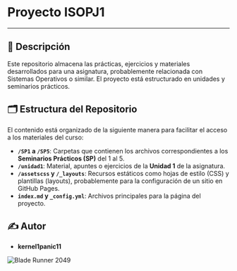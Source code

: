 # Proyecto ISOPJ1


---

## 📜 Descripción

Este repositorio almacena las prácticas, ejercicios y materiales desarrollados para una asignatura, probablemente relacionada con Sistemas Operativos o similar. El proyecto está estructurado en unidades y seminarios prácticos.

## 🗂️ Estructura del Repositorio

El contenido está organizado de la siguiente manera para facilitar el acceso a los materiales del curso:

* **`/SP1` a `/SP5`**: Carpetas que contienen los archivos correspondientes a los **Seminarios Prácticos (SP)** del 1 al 5.
* **`/unidad1`**: Material, apuntes o ejercicios de la **Unidad 1** de la asignatura.
* **`/assetscss` y `/_layouts`**: Recursos estáticos como hojas de estilo (CSS) y plantillas (layouts), probablemente para la configuración de un sitio en GitHub Pages.
* **`index.md` y `_config.yml`**: Archivos principales para la página del proyecto.

## ✍️ Autor

* **kernel1panic11**


![Blade Runner 2049](https://external-content.duckduckgo.com/iu/?u=https%3A%2F%2Fpics.filmaffinity.com%2Fblade_runner_2049-735410644-large.jpg&f=1&nofb=1&ipt=d1620f1201a4decb9ab5f06d8810cca8cf1cc5d4dcd74f34f8ae13999e91ad43)
